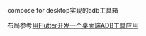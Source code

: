 compose for desktop实现的adb工具箱

布局参考[用Flutter开发一个桌面端ADB工具应用](https://github.com/EaniaHuui/android_tool)
